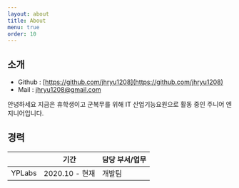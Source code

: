```yaml
---
layout: about
title: About
menu: true
order: 10
---
```


## 소개
- Github : [https://github.com/jhryu1208](https://github.com/jhryu1208)
- Mail : [jhryu1208@gmail.com](jhryu1208@gmail.com)

안녕하세요 지금은 휴학생이고 군복무를 위해 IT 산업기능요원으로 활동 중인 주니어 엔지니어입니다.




## 경력

|          	| 기간          	| 담당 부서/업무                                                                                                                      	|
|:----------:	 |:---------------:|--------------------------------------------------------------------------------------------------------------------------------	|
| YPLabs | 2020.10 - 현재 | 개발팀 |
